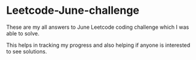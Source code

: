 # Leetcode-June-challenge

These are my all answers to June Leetcode coding challenge which I was able to solve.

This helps in tracking my progress and also helping if anyone is interested to see solutions.


